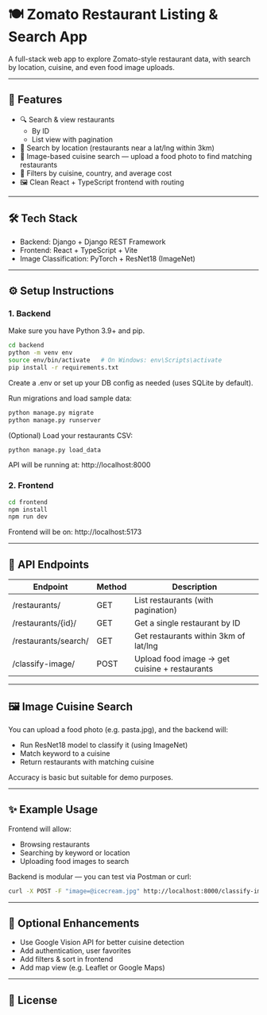 # 🍽️ Zomato Restaurant Listing & Search App

A full-stack web app to explore Zomato-style restaurant data, with search by location, cuisine, and even food image uploads.

---

## 🚀 Features

- 🔍 Search & view restaurants
  - By ID
  - List view with pagination
- 📍 Search by location (restaurants near a lat/lng within 3km)
- 📸 Image-based cuisine search — upload a food photo to find matching restaurants
- 🧱 Filters by cuisine, country, and average cost
- 🖼️ Clean React + TypeScript frontend with routing

---

## 🛠️ Tech Stack

- Backend: Django + Django REST Framework
- Frontend: React + TypeScript + Vite
- Image Classification: PyTorch + ResNet18 (ImageNet)

---

## ⚙️ Setup Instructions

### 1. Backend

Make sure you have Python 3.9+ and pip.

```bash
cd backend
python -m venv env
source env/bin/activate   # On Windows: env\Scripts\activate
pip install -r requirements.txt
```

Create a .env or set up your DB config as needed (uses SQLite by default).

Run migrations and load sample data:

```bash
python manage.py migrate
python manage.py runserver
```

(Optional) Load your restaurants CSV:

```bash
python manage.py load_data
```

API will be running at: http://localhost:8000

### 2. Frontend

```bash
cd frontend
npm install
npm run dev
```

Frontend will be on: http://localhost:5173

---

## 🥪 API Endpoints

| Endpoint                        | Method | Description                          |
|-------------------------------|--------|--------------------------------------|
| /restaurants/                 | GET    | List restaurants (with pagination)   |
| /restaurants/{id}/           | GET    | Get a single restaurant by ID        |
| /restaurants/search/         | GET    | Get restaurants within 3km of lat/lng |
| /classify-image/             | POST   | Upload food image → get cuisine + restaurants |

---

## 🖼️ Image Cuisine Search

You can upload a food photo (e.g. pasta.jpg), and the backend will:

- Run ResNet18 model to classify it (using ImageNet)
- Match keyword to a cuisine
- Return restaurants with matching cuisine

Accuracy is basic but suitable for demo purposes.

---

## ✨ Example Usage

Frontend will allow:
- Browsing restaurants
- Searching by keyword or location
- Uploading food images to search

Backend is modular — you can test via Postman or curl:

```bash
curl -X POST -F "image=@icecream.jpg" http://localhost:8000/classify-image/
```

---

## 🧐 Optional Enhancements

- Use Google Vision API for better cuisine detection
- Add authentication, user favorites
- Add filters & sort in frontend
- Add map view (e.g. Leaflet or Google Maps)

---

## 📝 License
